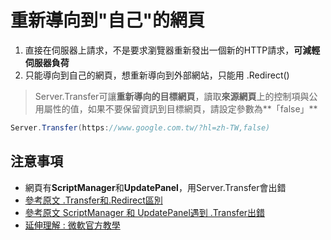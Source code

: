 # 重新導向到"自己"的網頁
1. 直接在伺服器上請求，不是要求瀏覽器重新發出一個新的HTTP請求，**可減輕伺服器負荷**
2. 只能導向到自己的網頁，想重新導向到外部網站，只能用 .Redirect()
> Server.Transfer可讓**重新導向的目標網頁**，讀取**來源網頁**上的控制項與公用屬性的值，如果不要保留資訊到目標網頁，請設定參數為**「false」**
``` C#
Server.Transfer(https://www.google.com.tw/?hl=zh-TW,false)
```
## 注意事項
- 網頁有**ScriptManager**和**UpdatePanel**，用Server.Transfer會出錯
- [參考原文 .Transfer和.Redirect區別](https://dotblogs.com.tw/atowngit/2010/07/20/16648)
- [參考原文 ScriptManager 和 UpdatePanel遇到 .Transfer出錯](https://www.huanlintalk.com/2008/05/updatepanel-syswebformspagerequestmanag.html)
- [延伸理解 : 微軟官方教學](https://docs.microsoft.com/zh-tw/dotnet/api/system.web.httpserverutility.transfer?view=netframework-4.8)
